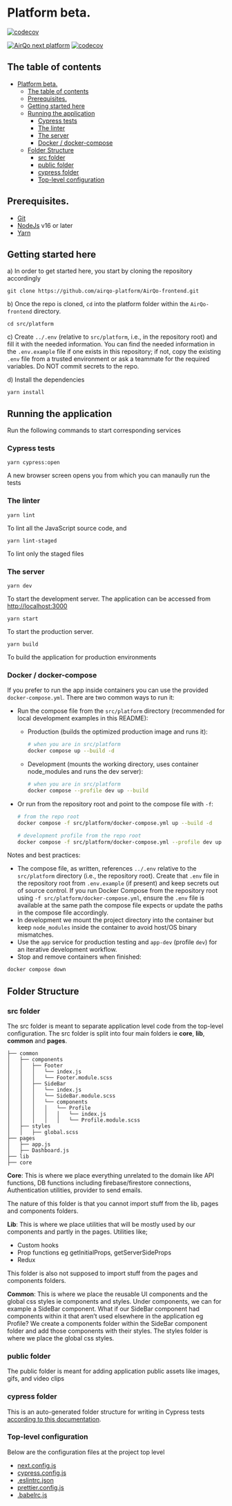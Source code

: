 # Platform beta.

[![codecov](https://codecov.io/gh/airqo-platform/AirQo-frontend/graph/badge.svg?token=LsBcFL42rz)](https://codecov.io/gh/airqo-platform/AirQo-frontend)

[![AirQo next platform](https://img.shields.io/endpoint?url=https://dashboard.cypress.io/badge/simple/ap5jjk/staging&style=flat&logo=cypress)](https://dashboard.cypress.io/projects/ap5jjk/runs) [![codecov](https://codecov.io/gh/airqo-platform/AirQo-frontend/branch/staging/graph/badge.svg)](https://codecov.io/gh/airqo-platform/AirQo-frontend)

## The table of contents

- [Platform beta.](#platform-beta)
  - [The table of contents](#the-table-of-contents)
  - [Prerequisites.](#prerequisites)
  - [Getting started here](#getting-started-here)
  - [Running the application](#running-the-application)
    - [Cypress tests](#cypress-tests)
    - [The linter](#the-linter)
    - [The server](#the-server)
    - [Docker / docker-compose](#docker--docker-compose)
  - [Folder Structure](#folder-structure)
    - [src folder](#src-folder)
    - [public folder](#public-folder)
    - [cypress folder](#cypress-folder)
    - [Top-level configuration](#top-level-configuration)

## Prerequisites.

- [Git](https://gist.github.com/derhuerst/1b15ff4652a867391f03)
- [NodeJs](https://nodejs.org/en/) v16 or later
- [Yarn](https://classic.yarnpkg.com/lang/en/)

## Getting started here

a) In order to get started here, you start by cloning the repository accordingly

    git clone https://github.com/airqo-platform/AirQo-frontend.git

b) Once the repo is cloned, `cd` into the platform folder within the `AirQo-frontend` directory.

    cd src/platform

c) Create `../.env` (relative to `src/platform`, i.e., in the repository root) and fill it with the needed information. You can find the needed information in the `.env.example` file if one exists in this repository; if not, copy the existing `.env` file from a trusted environment or ask a teammate for the required variables. Do NOT commit secrets to the repo.

d) Install the dependencies

    yarn install

## Running the application

Run the following commands to start corresponding services

### Cypress tests

    yarn cypress:open

A new browser screen opens you from which you can manaully run the tests

### The linter

    yarn lint

To lint all the JavaScript source code, and

    yarn lint-staged

To lint only the staged files

### The server

    yarn dev

To start the development server. The application can be accessed from [http://localhost:3000](http://localhost:3000)

    yarn start

To start the production server.

    yarn build

To build the application for production environments

### Docker / docker-compose

If you prefer to run the app inside containers you can use the provided `docker-compose.yml`. There are two common ways to run it:

- Run the compose file from the `src/platform` directory (recommended for local development examples in this README):

  - Production (builds the optimized production image and runs it):

    ```bash
    # when you are in src/platform
    docker compose up --build -d
    ```

  - Development (mounts the working directory, uses container node_modules and runs the dev server):

    ```bash
    # when you are in src/platform
    docker compose --profile dev up --build
    ```

- Or run from the repository root and point to the compose file with `-f`:

  ```bash
  # from the repo root
  docker compose -f src/platform/docker-compose.yml up --build -d

  # development profile from the repo root
  docker compose -f src/platform/docker-compose.yml --profile dev up --build
  ```

Notes and best practices:

- The compose file, as written, references `../.env` relative to the `src/platform` directory (i.e., the repository root). Create that `.env` file in the repository root from `.env.example` (if present) and keep secrets out of source control. If you run Docker Compose from the repository root using `-f src/platform/docker-compose.yml`, ensure the `.env` file is available at the same path the compose file expects or update the paths in the compose file accordingly.
- In development we mount the project directory into the container but keep `node_modules` inside the container to avoid host/OS binary mismatches.
- Use the `app` service for production testing and `app-dev` (profile `dev`) for an iterative development workflow.
- Stop and remove containers when finished:

```bash
docker compose down
```

## Folder Structure

### src folder

The src folder is meant to separate application level code from the top-level configuration. The src folder is split into four main folders ie **core**, **lib**, **common** and **pages**.

    ├── common
    │   ├── components
    │   │   ├── Footer
    │   │   │   └── index.js
    │   │   │   └── Footer.module.scss
    │   │   ├── SideBar
    │   │   │   └── index.js
    │   │   │   └── SideBar.module.scss
    │   │   │   └── components
    │   │   │   │   └── Profile
    │   │   │   │   │   └── index.js
    │   │   │   │   │   └── Profile.module.scss
    │   ├── styles
    │   │   ├── global.scss
    ├── pages
    │   ├── app.js
    │   ├── Dashboard.js
    ├── lib
    ├── core

**Core**: This is where we place everything unrelated to the domain like API functions, DB functions including firebase/firestore connections, Authentication utilities, provider to send emails.

The nature of this folder is that you cannot import stuff from the lib, pages and components folders.

**Lib**: This is where we place utilities that will be mostly used by our components and partly in the pages. Utilities like;

- Custom hooks
- Prop functions eg getInitialProps, getServerSideProps
- Redux

This folder is also not supposed to import stuff from the pages and components folders.

**Common**: This is where we place the reusable UI components and the global css styles ie components and styles.
Under components, we can for example a SideBar component. What if our SideBar component had components within it that aren’t used elsewhere in the application eg Profile? We create a components folder within the SideBar component folder and add those components with their styles. The styles folder is where we place the global css styles.

### public folder

The public folder is meant for adding application public assets like images, gifs, and video clips

### cypress folder

This is an auto-generated folder structure for writing in Cypress tests [according to this documentation](https://docs.cypress.io/guides/core-concepts/writing-and-organizing-tests).

### Top-level configuration

Below are the configuration files at the project top level

- [next.config.js](https://nextjs.org/docs/api-reference/next.config.js/introduction)
- [cypress.config.js](https://docs.cypress.io/guides/references/configuration#Configuration-File)
- [.eslintrc.json](https://eslint.org/docs/latest/user-guide/configuring/configuration-files#configuration-file-formats)
- [prettier.config.js](https://prettier.io/docs/en/configuration.html)
- [.babelrc.js](https://babeljs.io/docs/en/config-files)

